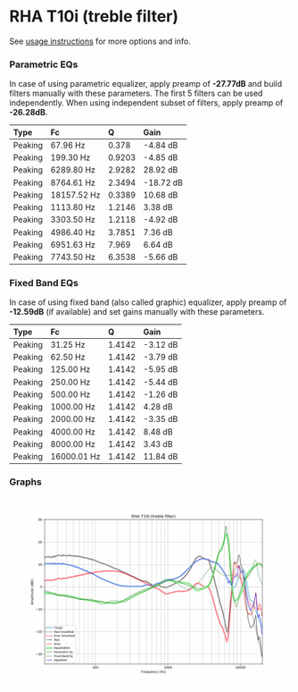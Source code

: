 # RHA T10i (treble filter)
See [usage instructions](https://github.com/jaakkopasanen/AutoEq#usage) for more options and info.

### Parametric EQs
In case of using parametric equalizer, apply preamp of **-27.77dB** and build filters manually
with these parameters. The first 5 filters can be used independently.
When using independent subset of filters, apply preamp of **-26.28dB**.

| Type    | Fc          |      Q | Gain      |
|:--------|:------------|:-------|:----------|
| Peaking | 67.96 Hz    | 0.378  | -4.84 dB  |
| Peaking | 199.30 Hz   | 0.9203 | -4.85 dB  |
| Peaking | 6289.80 Hz  | 2.9282 | 28.92 dB  |
| Peaking | 8764.61 Hz  | 2.3494 | -18.72 dB |
| Peaking | 18157.52 Hz | 0.3389 | 10.68 dB  |
| Peaking | 1113.80 Hz  | 1.2146 | 3.38 dB   |
| Peaking | 3303.50 Hz  | 1.2118 | -4.92 dB  |
| Peaking | 4986.40 Hz  | 3.7851 | 7.36 dB   |
| Peaking | 6951.63 Hz  | 7.969  | 6.64 dB   |
| Peaking | 7743.50 Hz  | 6.3538 | -5.66 dB  |

### Fixed Band EQs
In case of using fixed band (also called graphic) equalizer, apply preamp of **-12.59dB**
(if available) and set gains manually with these parameters.

| Type    | Fc          |      Q | Gain     |
|:--------|:------------|:-------|:---------|
| Peaking | 31.25 Hz    | 1.4142 | -3.12 dB |
| Peaking | 62.50 Hz    | 1.4142 | -3.79 dB |
| Peaking | 125.00 Hz   | 1.4142 | -5.95 dB |
| Peaking | 250.00 Hz   | 1.4142 | -5.44 dB |
| Peaking | 500.00 Hz   | 1.4142 | -1.26 dB |
| Peaking | 1000.00 Hz  | 1.4142 | 4.28 dB  |
| Peaking | 2000.00 Hz  | 1.4142 | -3.35 dB |
| Peaking | 4000.00 Hz  | 1.4142 | 8.48 dB  |
| Peaking | 8000.00 Hz  | 1.4142 | 3.43 dB  |
| Peaking | 16000.01 Hz | 1.4142 | 11.84 dB |

### Graphs
![](./RHA%20T10i%20(treble%20filter).png)